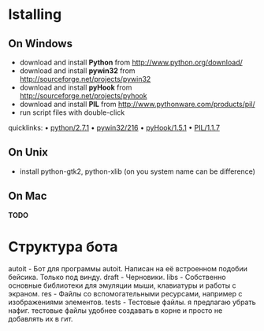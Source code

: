 # Istalling

## On Windows

 - download and install **Python** from <http://www.python.org/download/>
 - download and install **pywin32** from <http://sourceforge.net/projects/pywin32>
 - download and install **pyHook** from <http://sourceforge.net/projects/pyhook>
 - download and install **PIL** from <http://www.pythonware.com/products/pil/>
 - run script files with double-click

quicklinks:
  • [python/2.7.1](http://www.python.org/ftp/python/2.7.1/python-2.7.1.msi)
  • [pywin32/216](http://sourceforge.net/projects/pywin32/files/pywin32/Build216/pywin32-216.win32-py2.7.exe/download)
  • [pyHook/1.5.1](http://sourceforge.net/projects/pyhook/files/pyhook/1.5.1/pyHook-1.5.1.win32-py2.7.exe/download)
  • [PIL/1.1.7](http://effbot.org/downloads/PIL-1.1.7.win32-py2.7.exe)


## On Unix

 - install python-gtk2, python-xlib (on you system name can be difference)

## On Mac

**TODO**



# Структура бота

 autoit	- Бот для программы autoit. Написан на её встроенном подобии бейсика. Только под винду.
 draft	- Черновики.
 libs	- Собственно основные библиотеки для эмуляции мыши, клавиатуры и работы с экраном.
 res	- Файлы со вспомогательными ресурсами, например с изображениями элементов. 
 tests	- Тестовые файлы. я предлагаю убрать нафиг. тестовые файлы удобнее создавать в корне и просто не добавлять их в гит.
 
 
 
 
